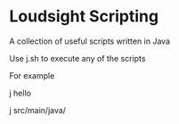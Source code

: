 # Loudsight Scripting

A collection of useful scripts written in Java

Use j.sh to execute any of the scripts

For example

j hello

j src/main/java/

